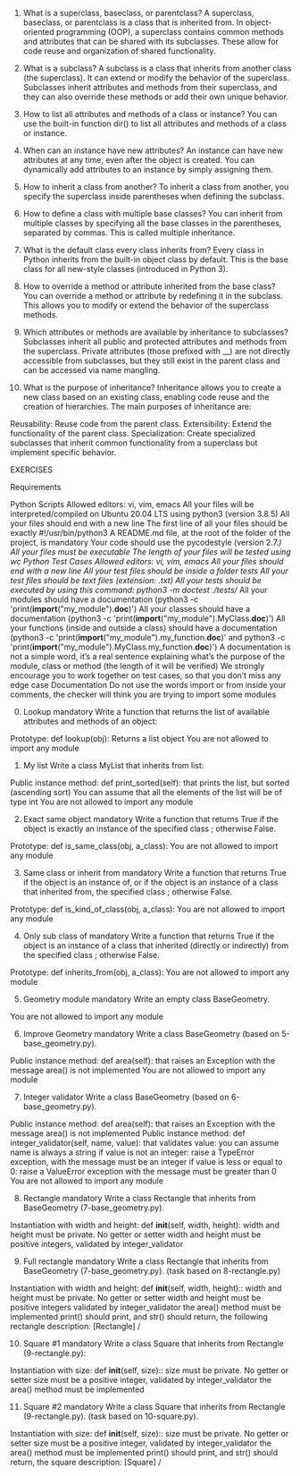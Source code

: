 1. What is a superclass, baseclass, or parentclass?
A superclass, baseclass, or parentclass is a class that is inherited from. In object-oriented programming (OOP), a superclass contains common methods and attributes that can be shared with its subclasses. These allow for code reuse and organization of shared functionality.

2. What is a subclass?
A subclass is a class that inherits from another class (the superclass). It can extend or modify the behavior of the superclass. Subclasses inherit attributes and methods from their superclass, and they can also override these methods or add their own unique behavior.

3. How to list all attributes and methods of a class or instance?
You can use the built-in function dir() to list all attributes and methods of a class or instance.

4. When can an instance have new attributes?
An instance can have new attributes at any time, even after the object is created. You can dynamically add attributes to an instance by simply assigning them.

5. How to inherit a class from another?
To inherit a class from another, you specify the superclass inside parentheses when defining the subclass.

6. How to define a class with multiple base classes?
You can inherit from multiple classes by specifying all the base classes in the parentheses, separated by commas. This is called multiple inheritance.

7. What is the default class every class inherits from?
Every class in Python inherits from the built-in object class by default. This is the base class for all new-style classes (introduced in Python 3).

8. How to override a method or attribute inherited from the base class?
You can override a method or attribute by redefining it in the subclass. This allows you to modify or extend the behavior of the superclass methods.

9. Which attributes or methods are available by inheritance to subclasses?
Subclasses inherit all public and protected attributes and methods from the superclass. Private attributes (those prefixed with __) are not directly accessible from subclasses, but they still exist in the parent class and can be accessed via name mangling.

10. What is the purpose of inheritance?
Inheritance allows you to create a new class based on an existing class, enabling code reuse and the creation of hierarchies. The main purposes of inheritance are:

Reusability: Reuse code from the parent class.
Extensibility: Extend the functionality of the parent class.
Specialization: Create specialized subclasses that inherit common functionality from a superclass but implement specific behavior.



EXERCISES


Requirements


Python Scripts
Allowed editors: vi, vim, emacs
All your files will be interpreted/compiled on Ubuntu 20.04 LTS using python3 (version 3.8.5)
All your files should end with a new line
The first line of all your files should be exactly #!/usr/bin/python3
A README.md file, at the root of the folder of the project, is mandatory
Your code should use the pycodestyle (version 2.7.*)
All your files must be executable
The length of your files will be tested using wc
Python Test Cases
Allowed editors: vi, vim, emacs
All your files should end with a new line
All your test files should be inside a folder tests
All your test files should be text files (extension: .txt)
All your tests should be executed by using this command: python3 -m doctest ./tests/*
All your modules should have a documentation (python3 -c 'print(__import__("my_module").__doc__)')
All your classes should have a documentation (python3 -c 'print(__import__("my_module").MyClass.__doc__)')
All your functions (inside and outside a class) should have a documentation (python3 -c 'print(__import__("my_module").my_function.__doc__)' and python3 -c 'print(__import__("my_module").MyClass.my_function.__doc__)')
A documentation is not a simple word, it’s a real sentence explaining what’s the purpose of the module, class or method (the length of it will be verified)
We strongly encourage you to work together on test cases, so that you don’t miss any edge case
Documentation
Do not use the words import or from inside your comments, the checker will think you are trying to import some modules


0. Lookup
mandatory
Write a function that returns the list of available attributes and methods of an object:

Prototype: def lookup(obj):
Returns a list object
You are not allowed to import any module


1. My list
Write a class MyList that inherits from list:

Public instance method: def print_sorted(self): that prints the list, but sorted (ascending sort)
You can assume that all the elements of the list will be of type int
You are not allowed to import any module


2. Exact same object
mandatory
Write a function that returns True if the object is exactly an instance of the specified class ; otherwise False.

Prototype: def is_same_class(obj, a_class):
You are not allowed to import any module


3. Same class or inherit from
mandatory
Write a function that returns True if the object is an instance of, or if the object is an instance of a class that inherited from, the specified class ; otherwise False.

Prototype: def is_kind_of_class(obj, a_class):
You are not allowed to import any module


4. Only sub class of
mandatory
Write a function that returns True if the object is an instance of a class that inherited (directly or indirectly) from the specified class ; otherwise False.

Prototype: def inherits_from(obj, a_class):
You are not allowed to import any module


5. Geometry module
mandatory
Write an empty class BaseGeometry.

You are not allowed to import any module


6. Improve Geometry
mandatory
Write a class BaseGeometry (based on 5-base_geometry.py).

Public instance method: def area(self): that raises an Exception with the message area() is not implemented
You are not allowed to import any module


7. Integer validator
Write a class BaseGeometry (based on 6-base_geometry.py).

Public instance method: def area(self): that raises an Exception with the message area() is not implemented
Public instance method: def integer_validator(self, name, value): that validates value:
you can assume name is always a string
if value is not an integer: raise a TypeError exception, with the message <name> must be an integer
if value is less or equal to 0: raise a ValueError exception with the message <name> must be greater than 0
You are not allowed to import any module


8. Rectangle
mandatory
Write a class Rectangle that inherits from BaseGeometry (7-base_geometry.py).

Instantiation with width and height: def __init__(self, width, height):
width and height must be private. No getter or setter
width and height must be positive integers, validated by integer_validator


9. Full rectangle
mandatory
Write a class Rectangle that inherits from BaseGeometry (7-base_geometry.py). (task based on 8-rectangle.py)

Instantiation with width and height: def __init__(self, width, height)::
width and height must be private. No getter or setter
width and height must be positive integers validated by integer_validator
the area() method must be implemented
print() should print, and str() should return, the following rectangle description: [Rectangle] <width>/<height>


10. Square #1
mandatory
Write a class Square that inherits from Rectangle (9-rectangle.py):

Instantiation with size: def __init__(self, size)::
size must be private. No getter or setter
size must be a positive integer, validated by integer_validator
the area() method must be implemented


11. Square #2
mandatory
Write a class Square that inherits from Rectangle (9-rectangle.py). (task based on 10-square.py).

Instantiation with size: def __init__(self, size)::
size must be private. No getter or setter
size must be a positive integer, validated by integer_validator
the area() method must be implemented
print() should print, and str() should return, the square description: [Square] <width>/<height>